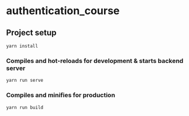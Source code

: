 # authentication_course

## Project setup

```
yarn install
```

### Compiles and hot-reloads for development & starts backend server

```
yarn run serve
```

### Compiles and minifies for production

```
yarn run build
```
